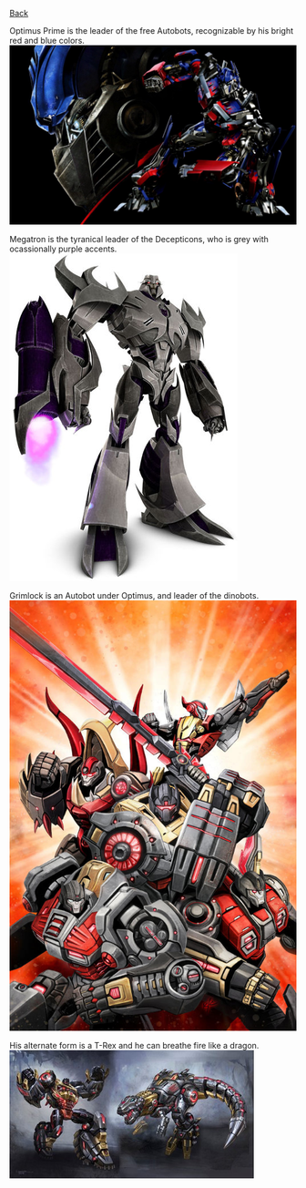 [Back](https://monip1.github.io/fun-things/)

Optimus Prime is the leader of the free Autobots,  recognizable by his bright red and blue colors.
![optimus](../pictures/optimus.jpg)

Megatron is the tyranical leader of the Decepticons, who is grey with ocassionally purple accents.
![megs](../pictures/megatron.jpg)

Grimlock is an Autobot under Optimus, and leader of the dinobots.
![dinobots](../pictures/dinobots.jpg)

His alternate form is a T-Rex and he can breathe fire like a dragon.
![grimlock](../pictures/grimlock.jpg)